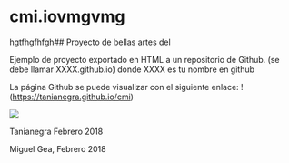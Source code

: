 # cmi.iovmgvmg
hgtfhgfhfgh## Proyecto de bellas artes del





Ejemplo de proyecto exportado en HTML a un repositorio de Github. (se debe llamar XXXX.github.io) donde XXXX es tu nombre en github

La página Github se puede visualizar con el siguiente enlace:  !(https://tanianegra.github.io/cmi)


![](https://upload.wikimedia.org/wikipedia/commons/thumb/6/62/CC-BY-SA-Andere_Wikis_%28v%29.svg/200px-CC-BY-SA-Andere_Wikis_%28v%29.svg.png)

Tanianegra Febrero 2018

Miguel Gea, Febrero 2018 
